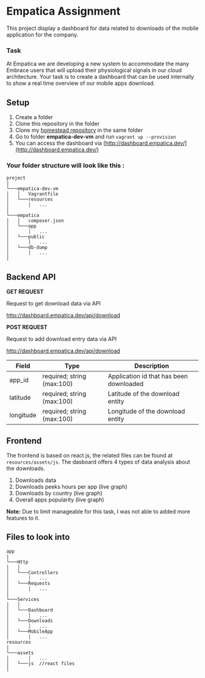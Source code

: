 # Empatica Assignment

This project display a dashboard for data related to downloads
of the mobile application for the company.

### Task

At Empatica we are developing a new system to accommodate the many Embrace users that
will upload their physiological signals in our cloud architecture. 
Your task is to create a dashboard that can be used internally to show a real time overview of our mobile apps download.

## Setup

1. Create a folder
2. Clone this repository in the folder
3. Clone my [homestead repository](https://github.com/mubasharkk/empatica-dev-vm) in the same folder
4. Go to folder **empatica-dev-vm** and run `vagrant up --provision`             
5. You can access the dashboard via [http://dashboard.empatica.dev/](http://dashboard.empatica.dev/)

### Your folder structure will look like this :
```
project
|
└───empatica-dev-vm
│   │   Vagrantfile
│   └───resources
│       │   ...
│ 
└───empatica
│   │   composer.json
│   └───app
│       │   ...
│   └───public
│       │   ...
│   └───db-dump
│       │   ...
│   
```


## Backend API


**GET REQUEST**

Request to get download data via API

http://dashboard.empatica.dev/api/download

**POST REQUEST**

Request to add download entry data via API

http://dashboard.empatica.dev/api/download

|Field|Type|Description|
| ----- |-----| ----- |
|app_id| required; string (max:100)|Application id that has been downloaded|
|latitude| required; string (max:100)|Latitude of the download entity|
|longitude| required; string (max:100)|Longitude of the download entity|

## Frontend 

The frontend is based on react js, the related files can be found at ```resources/assets/js```.
The dasboard offers 4 types of data analysis about the downloads.

1. Downloads data
2. Downloads peeks hours per app (live graph)
3. Downloads by country (live graph)
4. Overall apps popularity (live graph)

**Note:** Due to limit manageable for this task, I was not able to added more features to it.

## Files to look into

```
app
|
└───Http
│   │   
│   └───Controllers
│       │   ...
│   └───Requests
│       │   ...
│ 
└───Services
│   │   
│   └───Dashboard
│       │   ...
│   └───Downloads
│       │   ...
│   └───MobileApp
│       │   ...
resources
|
└───assets
│       │   ...
│   └───js  //react files
│    
```
